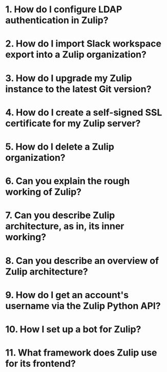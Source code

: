 # 1. How do I configure LDAP authentication in Zulip?
# 2. How do I import Slack workspace export into a Zulip organization?
# 3. How do I upgrade my Zulip instance to the latest Git version?
# 4. How do I create a self-signed SSL certificate for my Zulip server?
# 5. How do I delete a Zulip organization?
# 6. Can you explain the rough working of Zulip?
# 7. Can you describe Zulip architecture, as in, its inner working?
# 8. Can you describe an overview of Zulip architecture?
# 9. How do I get an account's username via the Zulip Python API?
# 10. How I set up a bot for Zulip?
# 11. What framework does Zulip use for its frontend?
